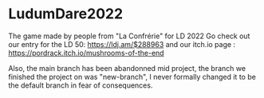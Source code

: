 # LudumDare2022
The game made by people from "La Confrérie" for LD 2022
Go check out our entry for the LD 50: https://ldj.am/$288963
and our itch.io page : https://pordrack.itch.io/mushrooms-of-the-end

Also, the main branch has been abandonned mid project, the branch we finished the project on was "new-branch", I never formally changed it to be the default branch in fear of consequences.
